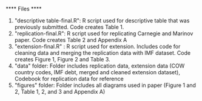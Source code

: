 **** Files ****
1. "descriptive table-final.R": R script used for descriptive table that was previously submitted. Code creates Table 1. 
2. "replication-final.R": R script used for replicating Carnegie and Marinov paper. Code creates Table 2 and Appendix A
3. "extension-final.R" : R script used for extension. Includes code for cleaning data and merging the replication data with IMF dataset. Code creates Figure 1, Figure 2 and Table 3.  
4. "data" folder: Folder includes replication data, extension data (COW country codes, IMF debt, merged and cleaned extension dataset), Codebook for replication data for reference
5. "figures" folder: Folder includes all diagrams used in paper (Figure 1 and 2, Table 1, 2, and 3 and Appendix A)
